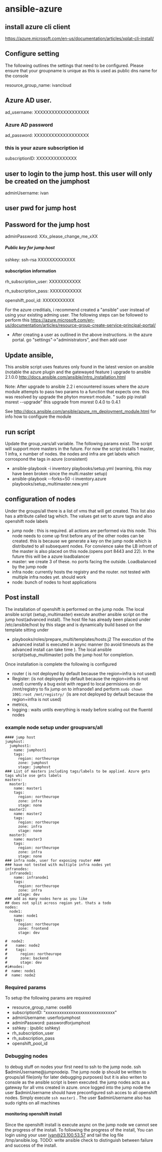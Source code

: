 # ansible-azure
## install azure cli client
https://azure.microsoft.com/en-us/documentation/articles/xplat-cli-install/

## Configure setting
The following outlines the settings that need to be configured. Please ensure that your groupname is unique as this is used as public dns name for the console

 resource_group_name: ivancloud

 ##  Azure AD user.
 ad_username: XXXXXXXXXXXXXXXXXXX

 ### Azure AD password

 ad_password: XXXXXXXXXXXXXXXXXXX

 ### this is  your azure subscription id

 subscriptionID:  XXXXXXXXXXXXXX

 ## user to login to the jump host. this user will only be created on the jumphost

 adminUsername: ivan

 ## user pwd for jump host

 ## Password for the jump host

 adminPassword: XXx_please_change_me_xXX

 ##### Public key for jump host

 sshkey: ssh-rsa XXXXXXXXXXXXX

 #### subscription information

 rh_subscription_user: XXXXXXXXXXX

 rh_subscription_pass: XXXXXXXXXXX

 openshift_pool_id: XXXXXXXXXXX



For the azure creditials, i recommend created a "ansible" user instead of using your existing adming user. The following steps can be followed to perform this
https://azure.microsoft.com/en-us/documentation/articles/resource-group-create-service-principal-portal/
 - After creating a user as outlined in the above instructions. in the azure portal. go "settings"->"administrators", and then add user

## Update ansible,
This ansible script uses features only found in the latest version on ansible (notable the azure plugin and the gatewayed feature )
 upgrade to ansible 2.1.0.0
http://docs.ansible.com/ansible/intro_installation.html

 Note: After upgrade to ansible 2.2 i encountered issues where the azure module attempts to pass two params to a function that expects one. this was resolved by upgrade the phyton msresrt module. " sudo pip install msrest --upgrade"
  this upgrade from msrest 0.4.0  to 0.4.1


 See http://docs.ansible.com/ansible/azure_rm_deployment_module.html for info how to configure the module

## run script
Update the group_vars/all variable. The following params exist. The script will support more masters  in the future. For now the script installs 1 master, 1 infra, x number of nodes. the nodes and infra are get labels which corrospond the tags in azure (consistent)
 - ansible-playbook -i inventory playbooks/setup.yml (warning, this may have been broken since the multi.master setup)
 - ansible-playbook  --forks=50 -i inventory.azure playbooks/setup_multimaster.new.yml

## configuration of nodes
Under the groups/all there is a  list of vms that will get created. This list also has a attribute called tag which. The values get set to azure tags and also openshift node labels
  - jump node : this is required. all actions are performed via this node. This node needs to come up first before any of the other nodes can be created. this is because we generate a key on the jump node which is distributed to all subsequent nodes. For convience sake the LB infront of the master is also placed on this node.(opens port 8443 and 22). In the future this will be a azure loadbalancer
  - master: we create 3 of these. no ports facing the outside. Loadbalanced by the jump node
  - infra node: currently hosts the registry and the router. not tested with multiple infra nodes yet. should work
  - node: bunch of nodes to host applications

 ## Post install
  The installation of openshift is performed on the jump node. The local ansible script (setup_multimaster) execute another ansible script on the jump host(advanced install). The host file has already been placed under /etc/ansible/host by this stage and is dynamically build based on the template sitting under
   -  playbooks/roles/prepare_multi/templates/hosts.j2
 The execution of the advanced install is executed in async manner (to avoid timeouts as the advanced install can take time ). The local ansible script(setup_multimaster) polls the jump host for completion.

Once installation is complete the following is configured
 - router ( is not deployed by default because the region=infra is not used)
 - Register: (is  not deployed by default because the region=infra is not used) currently a bug exist with regard to local permisions on dir /mnt/registry to fix jump on to infranode1 and perform  ```sudo chown 1001:root /mnt/registry/ ```(is are not deployed by default because the region=infra is not used)
 - metrics,
 - logging : waits untils everything is ready before scaling out the fluentd nodes
 ### example node setup under groupvars/all
```
#### jump host
jumphost:
  jumphost1:
    name: jumphost1
    tags:
      region: northeurope
      zone: jumphost
      stage: jumphost
### List of masters including tags/labels to be applied. Azure gets tags while ose gets labels
masters:
  master1:
    name: master1
    tags:
      region: northeurope
      zone: infra
      stage: none
  master2:
    name: master2
    tags:
      region: northeurope
      zone: infra
      stage: none
  master3:
    name: master3
    tags:
      region: northeurope
      zone: infra
      stage: none
### infra node, user for exposing router ###
### have not tested with multiple infra nodes yet
infranodes:
  infranode1:
    name: infranode1
    tags:
      region: northeurope
      zone: infra
      stage: dev
### add as many nodes here as you like
## does not split across region yet. thats a todo
nodes:
  node1:
    name: node1
    tags:
      region: northeurope
      zone: frontend
      stage: dev

#  node2:
#    name: node2
#    tags:
#      region: northeurope
#      zone: backend
#      stage: dev
#i#nodes:
#  name: node1
#  name: node2

```

### Required params

To setup the following params are required
 - resource_group_name: ose86
 - subscriptionID: "xxxxxxxxxxxxxxxxxxxxxxxxxxxxxx"
 - adminUsername: userforjumphost
 - adminPassword: passwordforjumphost
 - sshkey : (public sshkey)
 - rh_subscription_user
 - rh_subscription_pass
 - openshift_pool_id

### Debugging nodes

to debug stuff on nodes your first need to ssh to the jump node. ssh $adminUsername@jumpnodeip. The jump node ip should be written to groups/all file(only for later debugging purposes) but it is also writen to console as the ansible script is been executed. the jump nodes acts as a gateway for all vms created in azure. once logged into the jump node the user $adminUsername should have preconfigured ssh acces to all openshift nodes.  Simply execute  ``` ssh master1 ``` . The user $adminUsername also has sudo rights on all machines

#### monitoring openshift install
Since the openshift install is execute async on the jump node we cannot see the progress of the install.
To following the progress of the install, You can login using your user ivan@23.100.53.57 and tail the log file /tmp/ansible.log.
TODO: write ansible check to distinguish between failure and success of the install.
